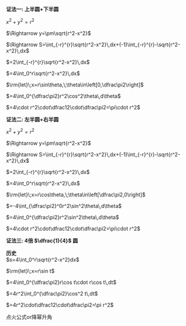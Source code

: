 **证法一: 上半圆+下半圆**  
  
$x^2+y^2=r^2$  
  
$\Rightarrow y=\pm\sqrt{r^2-x^2}$  
  
$\Rightarrow S=\int_{-r}^{r}\sqrt{r^2-x^2}\,dx+(-1)\int_{-r}^{r}-\sqrt{r^2-x^2}\,dx$  
  
$=2\int_{-r}^{r}\sqrt{r^2-x^2}\,dx$  
  
$=4\int_0^r\sqrt{r^2-x^2}\,dx$  
  
$\rm{let}\;x=r\sin\theta,\;\theta\in\left[0,\dfrac\pi2\right]$  
  
$=4\int_0^{\dfrac\pi2}r^2\cos^2\theta\,d\theta$  
  
$=4\cdot r^2\cdot\dfrac12\cdot\dfrac\pi2=\pi\cdot r^2$  
  
**证法二: 左半圆+右半圆**  
  
$x^2+y^2=r^2$  
  
$\Rightarrow y=\pm\sqrt{r^2-x^2}$  
  
$\Rightarrow S=\int_{-r}^{r}\sqrt{r^2-x^2}\,dx+(-1)\int_{-r}^{r}-\sqrt{r^2-x^2}\,dx$  
  
$=2\int_{-r}^{r}\sqrt{r^2-x^2}\,dx$  
  
$=4\int_0^r\sqrt{r^2-x^2}\,dx$  
  
$\rm{let}\;x=r\cos\theta,\;\theta\in\left[\dfrac\pi2,0\right]$  
  
$=-4\int_{\dfrac\pi2}^0r^2\sin^2\theta\,d\theta$  
  
$=4\int_0^{\dfrac\pi2}r^2\sin^2\theta\,d\theta$  
  
$=4\cdot r^2\cdot\dfrac12\cdot\dfrac\pi2=\pi\cdot r^2$  
  
**证法三: 4倍 $\dfrac{1}{4}$ 圆**  
  
**历史**  
$s=4\int_0^r\sqrt{r^2-x^2}dx$  
  
$\rm{let}\;x=r\sin t$  
  
$=4\int_0^{\dfrac\pi2}r\cos t\cdot r\cos t\,dt$  
  
$=4r^2\int_0^{\dfrac\pi2}\cos^2 t\,dt$  
  
$=4r^2\cdot\dfrac12\cdot\dfrac\pi2=\pi r^2$  
  
点火公式or降幂升角  
